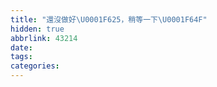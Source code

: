 ```yaml
---
title: "還沒做好\U0001F625，稍等一下\U0001F64F"
hidden: true
abbrlink: 43214
date:
tags:
categories:
---
```

